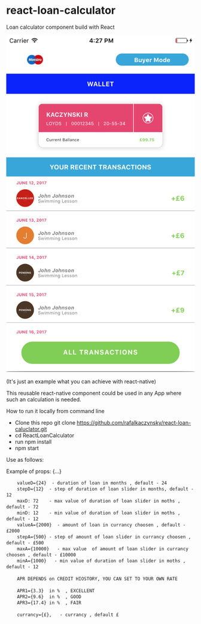 
# react-loan-calculator
Loan calculator component  build with React

![alt text](https://github.com/rafalkaczynsky/react-native-wallet-screen/blob/master/src/styles/resources/images/screenshot.png)

(It's just an example what you can achieve with react-native)

This reusable react-native component could be used in any App where such an calculation is needed.

How to run it locally from command line

- Clone this repo git clone https://github.com/rafalkaczynsky/react-loan-caluclator.git
- cd ReactLoanCalculator
- run npm install
- npm start  


Use as follows:

 <LoanCalculator /> 
 
Example of props:  {...}
 
        valueD={24}  - duration of loan in months , default - 24
        stepD={12}  - step of duration of loan slider in months, default - 12
        maxD: 72    - max value of duration of loan slider in moths , default - 72
        minD: 12    - min value of duration of loan slider in moths , default - 12
        valueA={2000}  - amount of loan in currancy choosen , default - £2000
        stepA={500} - step of amount of loan slider in currancy choosen , default - £500
        maxA={10000}   - max value  of amount of loan slider in currancy choosen , default - £10000
        minA={1000}   - min value of duration of loan slider in moths , default - 12
        
        APR DEPENDS on CREDIT HIOSTORY, YOU CAN SET TO YOUR OWN RATE
        
        APR1={3.3}  in %  , EXCELLENT
        APR2={9.6}  in %  , GOOD
        APR3={17.4} in %  , FAIR
        
        currancy={£},   - currancy , default £


